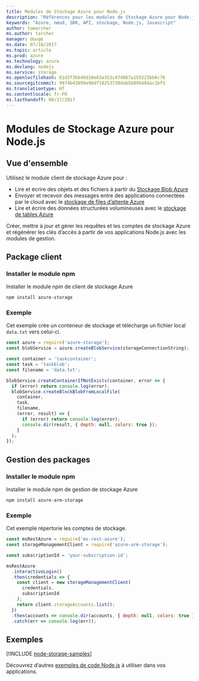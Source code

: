 ```yaml
---
title: Modules de Stockage Azure pour Node.js
description: "Références pour les modules de Stockage Azure pour Node.js"
keywords: "Azure, nœud, SDK, API, stockage, Node.js, Javascript"
author: tomarcher
ms.author: tarcher
manager: douge
ms.date: 07/18/2017
ms.topic: article
ms.prod: azure
ms.technology: azure
ms.devlang: nodejs
ms.service: storage
ms.openlocfilehash: 61d3f3bb49d10e63a353c474067a155223bb6c76
ms.sourcegitcommit: 9974b43899e98df10253738dab5b09b484ac1bf5
ms.translationtype: HT
ms.contentlocale: fr-FR
ms.lasthandoff: 08/17/2017
---
```

# <a name="azure-storage-modules-for-nodejs"></a>Modules de Stockage Azure pour Node.js

## <a name="overview"></a>Vue d'ensemble

Utilisez le module client de stockage Azure pour :

- Lire et écrire des objets et des fichiers à partir du [Stockage Blob Azure](https://docs.microsoft.com/azure/storage/storage-nodejs-how-to-use-blob-storage)
- Envoyer et recevoir des messages entre des applications connectées par le cloud avec le [stockage de files d’attente Azure](https://docs.microsoft.com/azure/storage/storage-nodejs-how-to-use-queues)
- Lire et écrire des données structurées volumineuses avec le [stockage de tables Azure](https://docs.microsoft.com/azure/storage/storage-nodejs-how-to-use-table-storage)

Créer, mettre à jour et gérer les requêtes et les comptes de stockage Azure et régénérer les clés d’accès à partir de vos applications Node.js avec les modules de gestion.

## <a name="client-package"></a>Package client

### <a name="install-the-npm-module"></a>Installer le module npm

Installer le module npm de client de stockage Azure

```bash
npm install azure-storage
```

### <a name="example"></a>Exemple

Cet exemple crée un conteneur de stockage et télécharge un fichier local `data.txt` vers celui-ci.

```javascript
const azure = require('azure-storage');
const blobService = azure.createBlobService(storageConnectionString);

const container = 'taskcontainer';
const task = 'taskblob';
const filename = 'data.txt';

blobService.createContainerIfNotExists(container, error => {
  if (error) return console.log(error);
  blobService.createBlockBlobFromLocalFile(
    container,
    task,
    filename,
    (error, result) => {
      if (error) return console.log(error);
      console.dir(result, { depth: null, colors: true });
    }
  );
});
```

## <a name="management-package"></a>Gestion des packages

### <a name="install-the-npm-module"></a>Installer le module npm 

Installer le module npm de gestion de stockage Azure

```bash
npm install azure-arm-storage
```

### <a name="example"></a>Exemple

Cet exemple répertorie les comptes de stockage.

```javascript
const msRestAzure = require('ms-rest-azure');
const storageManagementClient = require('azure-arm-storage');

const subscriptionId = 'your-subscription-id';

msRestAzure
  .interactiveLogin()
  .then(credentials => {
    const client = new storageManagementClient(
      credentials,
      subscriptionId
    );
    return client.storageAccounts.list();
  })
  .then(accounts => console.dir(accounts, { depth: null, colors: true }))
  .catch(err => console.log(err));
```

## <a name="samples"></a>Exemples

[!INCLUDE [node-storage-samples](../docs-ref-conceptual/includes/storage-samples.md)]

Découvrez d’autres [exemples de code Node.js](https://azure.microsoft.com/resources/samples/?platform=nodejs) à utiliser dans vos applications.
